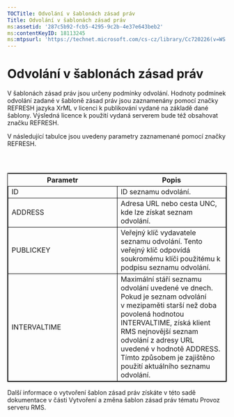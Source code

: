 ```yaml
---
TOCTitle: Odvolání v šablonách zásad práv
Title: Odvolání v šablonách zásad práv
ms:assetid: '287c5b92-fcb5-4295-9c2b-4e37e643beb2'
ms:contentKeyID: 18113245
ms:mtpsurl: 'https://technet.microsoft.com/cs-cz/library/Cc720226(v=WS.10)'
---
```


Odvolání v šablonách zásad práv
===============================

V šablonách zásad práv jsou určeny podmínky odvolání. Hodnoty podmínek odvolání zadané v šabloně zásad práv jsou zaznamenány pomocí značky REFRESH jazyka XrML v licenci k publikování vydané na základě dané šablony. Výsledná licence k použití vydaná serverem bude též obsahovat značku REFRESH.

V následující tabulce jsou uvedeny parametry zaznamenané pomocí značky REFRESH.

###  

 
<table style="border:1px solid black;">
<colgroup>
<col width="50%" />
<col width="50%" />
</colgroup>
<thead>
<tr class="header">
<th>Parametr</th>
<th>Popis</th>
</tr>
</thead>
<tbody>
<tr class="odd">
<td style="border:1px solid black;">ID</td>
<td style="border:1px solid black;">ID seznamu odvolání.</td>
</tr>
<tr class="even">
<td style="border:1px solid black;">ADDRESS</td>
<td style="border:1px solid black;">Adresa URL nebo cesta UNC, kde lze získat seznam odvolání.</td>
</tr>
<tr class="odd">
<td style="border:1px solid black;">PUBLICKEY</td>
<td style="border:1px solid black;">Veřejný klíč vydavatele seznamu odvolání. Tento veřejný klíč odpovídá soukromému klíči použitému k podpisu seznamu odvolání.</td>
</tr>
<tr class="even">
<td style="border:1px solid black;">INTERVALTIME</td>
<td style="border:1px solid black;">Maximální stáří seznamu odvolání uvedené ve dnech. Pokud je seznam odvolání v mezipaměti starší než doba povolená hodnotou INTERVALTIME, získá klient RMS nejnovější seznam odvolání z adresy URL uvedené v hodnotě ADDRESS. Tímto způsobem je zajištěno použití aktuálního seznamu odvolání.</td>
</tr>
</tbody>
</table>
  
Další informace o vytvoření šablon zásad práv získáte v této sadě dokumentace v části Vytvoření a změna šablon zásad práv tématu Provoz serveru RMS.
